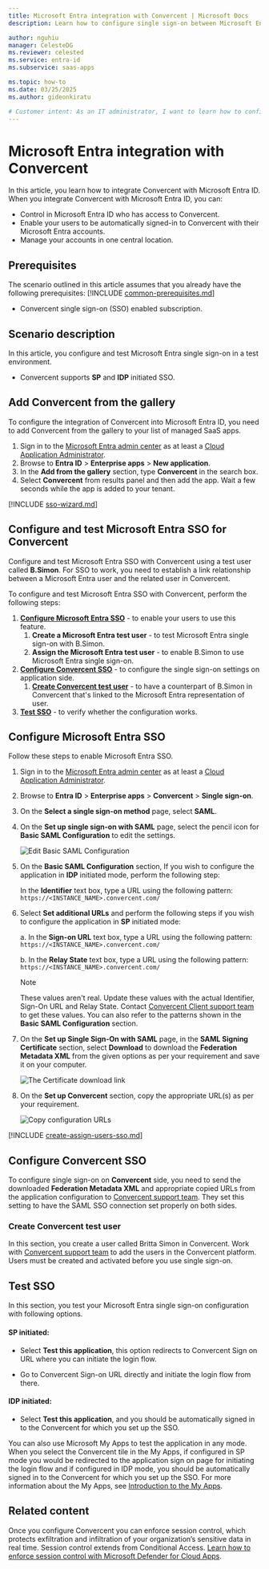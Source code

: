 ```yaml
---
title: Microsoft Entra integration with Convercent | Microsoft Docs
description: Learn how to configure single sign-on between Microsoft Entra ID and Convercent.

author: nguhiu
manager: CelesteDG
ms.reviewer: celested
ms.service: entra-id
ms.subservice: saas-apps

ms.topic: how-to
ms.date: 03/25/2025
ms.author: gideonkiratu

# Customer intent: As an IT administrator, I want to learn how to configure single sign-on between Microsoft Entra ID and Convercent so that I can control who has access to Convercent, enable automatic sign-in with Microsoft Entra accounts, and manage my accounts in one central location.
---
```

# Microsoft Entra integration with Convercent

In this article,  you learn how to integrate Convercent with Microsoft Entra ID. When you integrate Convercent with Microsoft Entra ID, you can:

* Control in Microsoft Entra ID who has access to Convercent.
* Enable your users to be automatically signed-in to Convercent with their Microsoft Entra accounts.
* Manage your accounts in one central location.

## Prerequisites

The scenario outlined in this article assumes that you already have the following prerequisites:
[!INCLUDE [common-prerequisites.md](~/identity/saas-apps/includes/common-prerequisites.md)]
* Convercent single sign-on (SSO) enabled subscription.

## Scenario description

In this article,  you configure and test Microsoft Entra single sign-on in a test environment.

* Convercent supports **SP** and **IDP** initiated SSO.

## Add Convercent from the gallery

To configure the integration of Convercent into Microsoft Entra ID, you need to add Convercent from the gallery to your list of managed SaaS apps.

1. Sign in to the [Microsoft Entra admin center](https://entra.microsoft.com) as at least a [Cloud Application Administrator](~/identity/role-based-access-control/permissions-reference.md#cloud-application-administrator).
1. Browse to **Entra ID** > **Enterprise apps** > **New application**.
1. In the **Add from the gallery** section, type **Convercent** in the search box.
1. Select **Convercent** from results panel and then add the app. Wait a few seconds while the app is added to your tenant.

 [!INCLUDE [sso-wizard.md](~/identity/saas-apps/includes/sso-wizard.md)]

<a name='configure-and-test-azure-ad-sso-for-convercent'></a>

## Configure and test Microsoft Entra SSO for Convercent

Configure and test Microsoft Entra SSO with Convercent using a test user called **B.Simon**. For SSO to work, you need to establish a link relationship between a Microsoft Entra user and the related user in Convercent.

To configure and test Microsoft Entra SSO with Convercent, perform the following steps:

1. **[Configure Microsoft Entra SSO](#configure-azure-ad-sso)** - to enable your users to use this feature.
    1. **Create a Microsoft Entra test user** - to test Microsoft Entra single sign-on with B.Simon.
    1. **Assign the Microsoft Entra test user** - to enable B.Simon to use Microsoft Entra single sign-on.
1. **[Configure Convercent SSO](#configure-convercent-sso)** - to configure the single sign-on settings on application side.
    1. **[Create Convercent test user](#create-convercent-test-user)** - to have a counterpart of B.Simon in Convercent that's linked to the Microsoft Entra representation of user.
1. **[Test SSO](#test-sso)** - to verify whether the configuration works.

<a name='configure-azure-ad-sso'></a>

## Configure Microsoft Entra SSO

Follow these steps to enable Microsoft Entra SSO.

1. Sign in to the [Microsoft Entra admin center](https://entra.microsoft.com) as at least a [Cloud Application Administrator](~/identity/role-based-access-control/permissions-reference.md#cloud-application-administrator).
1. Browse to **Entra ID** > **Enterprise apps** > **Convercent** > **Single sign-on**.
1. On the **Select a single sign-on method** page, select **SAML**.
1. On the **Set up single sign-on with SAML** page, select the pencil icon for **Basic SAML Configuration** to edit the settings.

   ![Edit Basic SAML Configuration](common/edit-urls.png)

1. On the **Basic SAML Configuration** section, If you wish to configure the application in **IDP** initiated mode, perform the following step:

    In the **Identifier** text box, type a URL using the following pattern:
    `https://<INSTANCE_NAME>.convercent.com/`

5. Select **Set additional URLs** and perform the following steps if you wish to configure the application in **SP** initiated mode:

    a. In the **Sign-on URL** text box, type a URL using the following pattern:
    `https://<INSTANCE_NAME>.convercent.com/`

    b. In the **Relay State** text box, type a URL using the following pattern:
    `https://<INSTANCE_NAME>.convercent.com/`

    > [!NOTE]
    > These values aren't real. Update these values with the actual Identifier, Sign-On URL and Relay State. Contact [Convercent Client support team](https://www.convercent.com/customers/services/customer-support) to get these values. You can also refer to the patterns shown in the **Basic SAML Configuration** section.

6. On the **Set up Single Sign-On with SAML** page, in the **SAML Signing Certificate** section, select **Download** to download the **Federation Metadata XML** from the given options as per your requirement and save it on your computer.

    ![The Certificate download link](common/metadataxml.png)

7. On the **Set up Convercent** section, copy the appropriate URL(s) as per your requirement.

    ![Copy configuration URLs](common/copy-configuration-urls.png)

<a name='create-an-azure-ad-test-user'></a>

[!INCLUDE [create-assign-users-sso.md](~/identity/saas-apps/includes/create-assign-users-sso.md)]

## Configure Convercent SSO

To configure single sign-on on **Convercent** side, you need to send the downloaded **Federation Metadata XML** and appropriate copied URLs from the application configuration to [Convercent support team](https://www.convercent.com/customers/services/customer-support). They set this setting to have the SAML SSO connection set properly on both sides.

### Create Convercent test user

In this section, you create a user called Britta Simon in Convercent. Work with [Convercent support team](https://www.convercent.com/customers/services/customer-support) to add the users in the Convercent platform. Users must be created and activated before you use single sign-on.

## Test SSO

In this section, you test your Microsoft Entra single sign-on configuration with following options. 

#### SP initiated:

* Select **Test this application**, this option redirects to Convercent Sign on URL where you can initiate the login flow.  

* Go to Convercent Sign-on URL directly and initiate the login flow from there.

#### IDP initiated:

* Select **Test this application**, and you should be automatically signed in to the Convercent for which you set up the SSO. 

You can also use Microsoft My Apps to test the application in any mode. When you select the Convercent tile in the My Apps, if configured in SP mode you would be redirected to the application sign on page for initiating the login flow and if configured in IDP mode, you should be automatically signed in to the Convercent for which you set up the SSO. For more information about the My Apps, see [Introduction to the My Apps](https://support.microsoft.com/account-billing/sign-in-and-start-apps-from-the-my-apps-portal-2f3b1bae-0e5a-4a86-a33e-876fbd2a4510).

## Related content

Once you configure Convercent you can enforce session control, which protects exfiltration and infiltration of your organization’s sensitive data in real time. Session control extends from Conditional Access. [Learn how to enforce session control with Microsoft Defender for Cloud Apps](/cloud-app-security/proxy-deployment-aad).
